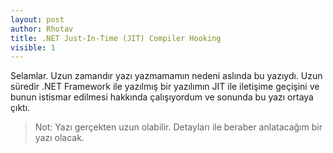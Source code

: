 ```yaml
---
layout: post
author: Rhotav
title: .NET Just-In-Time (JIT) Compiler Hooking
visible: 1
---
```


Selamlar. Uzun zamandır yazı yazmamamın nedeni aslında bu yazıydı. 
Uzun süredir .NET Framework ile yazılmış bir yazılımın JIT ile iletişime geçişini ve bunun istismar edilmesi hakkında çalışıyordum ve sonunda bu yazı ortaya çıktı.
> Not: Yazı gerçekten uzun olabilir. Detayları ile beraber anlatacağım bir yazı olacak.

